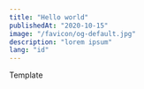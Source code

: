 ```yaml
---
title: "Hello world"
publishedAt: "2020-10-15"
image: "/favicon/og-default.jpg"
description: "lorem ipsum"
lang: "id"
---
```


Template
